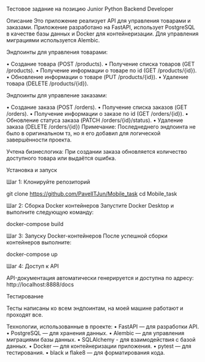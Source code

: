 Тестовое задание на позицию Junior Python Backend Developer

Описание
Это приложение реализует API для управления товарами и заказами. Приложение разработано на FastAPI, использует PostgreSQL в качестве базы данных и Docker для контейнеризации. Для управления миграциями используется Alembic.

Эндпоинты для управления товарами:

• Создание товара (POST /products).
• Получение списка товаров (GET /products).
• Получение информации о товаре по id (GET /products/{id}).
• Обновление информации о товаре (PUT /products/{id}).
• Удаление товара (DELETE /products/{id}).

Эндпоинты для управление заказами:

• Создание заказа (POST /orders).
• Получение списка заказов (GET /orders).
• Получение информации о заказе по id (GET /orders/{id}).
• Обновление статуса заказа (PATCH /orders/{id}/status).
• Удаление заказа (DELETE /orders/{id})
Примечание: Последнеднего эндпоинта не было в оригинальном тз,
но я его добавил для логической завершённости проекта.

Учтена бизнеслогика: При создании заказа обновляется количество доступного товара или выдаётся ошибка.

Установка и запуск

Шаг 1: Клонируйте репозиторий

git clone https://github.com/PavelITJun/Mobile_task
cd Mobile_task

Шаг 2: Сборка Docker контейнеров
Запустите Docker Desktop и выполните следующую команду:

docker-compose build

Шаг 3: Запуску Docker-контейнеров
После успешной сборки контейнеров выполните:

docker-compose up

Шаг 4: Доступ к API

API-документация автоматически генерируется и доступна по адресу:
http://localhost:8888/docs

Тестирование

Тесты написаны ко всем эндпоинтам, на моей машине работают и проходят все.

Технологии, использованные в проекте:
• FastAPI — для разработки API.
• PostgreSQL — для хранения данных.
• Alembic — для управления миграциями базы данных.
• SQLAlchemy - для взаимодействия с базой данных.
• Docker — для контейнеризации приложения.
• pytest — для тестирования.
• black и flake8 — для форматирования кода.
